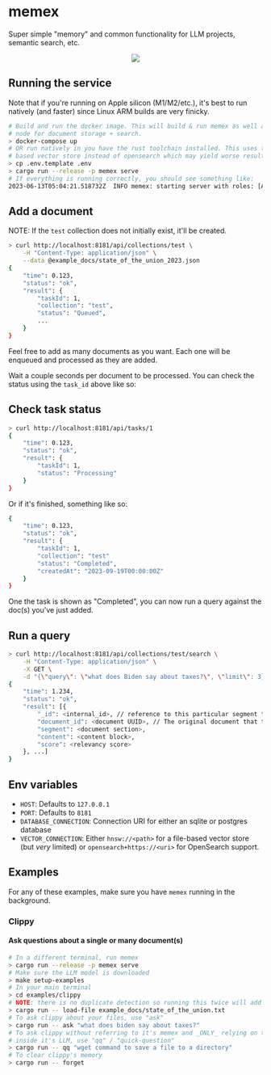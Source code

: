 # memex

Super simple "memory" and common functionality for LLM projects, semantic search, etc.

<p align="center">
    <img src="docs/memex-in-action.gif">
</p>

## Running the service

Note that if you're running on Apple silicon (M1/M2/etc.), it's best to run natively (and faster)
since Linux ARM builds are very finicky.

``` bash
# Build and run the docker image. This will build & run memex as well as an opensearch
# node for document storage + search.
> docker-compose up
# OR run natively in you have the rust toolchain installed. This uses the default file
# based vector store instead of opensearch which may yield worse results.
> cp .env.template .env
> cargo run --release -p memex serve
# If everything is running correctly, you should see something like:
2023-06-13T05:04:21.518732Z  INFO memex: starting server with roles: [Api, Worker]
```

## Add a document

NOTE: If the `test` collection does not initially exist, it'll be created.

``` bash
> curl http://localhost:8181/api/collections/test \
    -H "Content-Type: application/json" \
    --data @example_docs/state_of_the_union_2023.json
{
    "time": 0.123,
    "status": "ok",
    "result": {
        "taskId": 1,
        "collection": "test",
        "status": "Queued",
        ...
    }
}
```

Feel free to add as many documents as you want. Each one will be enqueued and processed
as they are added.

Wait a couple seconds per document to be processed. You can check the status
using the `task_id` above like so:

## Check task status

``` bash
> curl http://localhost:8181/api/tasks/1
{
    "time": 0.123,
    "status": "ok",
    "result": {
        "taskId": 1,
        "status": "Processing"
    }
}
```

Or if it's finished, something like so:
```bash
{
    "time": 0.123,
    "status": "ok",
    "result": {
        "taskId": 1,
        "collection": "test"
        "status": "Completed",
        "createdAt": "2023-09-19T00:00:00Z"
    }
}
```

One the task is shown as "Completed", you can now run a query against the doc(s)
you've just added.

## Run a query

``` bash
> curl http://localhost:8181/api/collections/test/search \
    -H "Content-Type: application/json" \
    -X GET \
    -d "{\"query\": \"what does Biden say about taxes?\", \"limit\": 3}"
{
    "time": 1.234,
    "status": "ok",
    "result": [{
        "_id": <internal_id>, // reference to this particular segment text.
        "document_id": <document UUID>, // The original document that this came from.
        "segment": <document section>,
        "content": <content block>,
        "score": <relevancy score>
    }, ...]
}
```

## Env variables

- `HOST`: Defaults to `127.0.0.1`
- `PORT`: Defaults to `8181`
- `DATABASE_CONNECTION`: Connection URI for either an sqlite or postgres database
- `VECTOR_CONNECTION`: Either `hnsw://<path>` for a file-based vector store (but _very_ limited) or `opensearch+https://<uri>` for OpenSearch support.

## Examples

For any of these examples, make sure you have `memex` running in the background.

### Clippy

#### Ask questions about a single or many document(s)

``` bash
# In a different terminal, run memex
> cargo run --release -p memex serve
# Make sure the LLM model is downloaded
> make setup-examples
# In your main terminal
> cd examples/clippy
# NOTE: there is no duplicate detection so running this twice will add the file twice.
> cargo run -- load-file example_docs/state_of_the_union.txt
# To ask clippy about your files, use "ask"
> cargo run -- ask "what does biden say about taxes?"
# To ask clippy without referring to it's memex and _ONLY_ relying on the knowledge
# inside it's LLM, use "qq" / "quick-question"
> cargo run -- qq "wget command to save a file to a directory"
# To clear clippy's memory
> cargo run -- forget
```